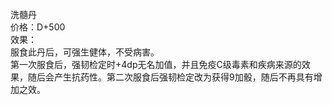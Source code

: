 <title>洗髓丹</title>
<meta name="GENERATOR" content="WinCHM">
<meta http-equiv="Content-Type" content="text/html; charset=gb2312">
<br>洗髓丹 
<br>价格：D+500 
<br>效果： 
<br>服食此丹后，可强生健体，不受病害。 
<br>第一次服食后，强韧检定时+4dp无名加值，并且免疫C级毒素和疾病来源的效果，随后会产生抗药性。第二次服食后强韧检定改为获得9加骰，随后不再具有增加之效。 
<br>